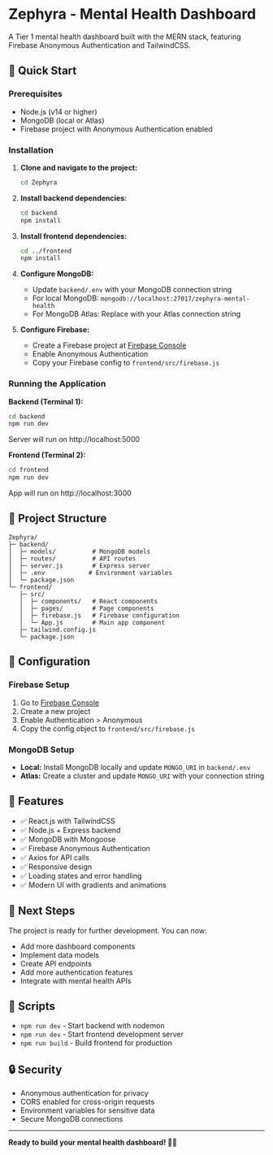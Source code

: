 # Zephyra - Mental Health Dashboard

A Tier 1 mental health dashboard built with the MERN stack, featuring Firebase Anonymous Authentication and TailwindCSS.

## 🚀 Quick Start

### Prerequisites
- Node.js (v14 or higher)
- MongoDB (local or Atlas)
- Firebase project with Anonymous Authentication enabled

### Installation

1. **Clone and navigate to the project:**
   ```bash
   cd Zephyra
   ```

2. **Install backend dependencies:**
   ```bash
   cd backend
   npm install
   ```

3. **Install frontend dependencies:**
   ```bash
   cd ../frontend
   npm install
   ```

4. **Configure MongoDB:**
   - Update `backend/.env` with your MongoDB connection string
   - For local MongoDB: `mongodb://localhost:27017/zephyra-mental-health`
   - For MongoDB Atlas: Replace with your Atlas connection string

5. **Configure Firebase:**
   - Create a Firebase project at [Firebase Console](https://console.firebase.google.com)
   - Enable Anonymous Authentication
   - Copy your Firebase config to `frontend/src/firebase.js`

### Running the Application

**Backend (Terminal 1):**
```bash
cd backend
npm run dev
```
Server will run on http://localhost:5000

**Frontend (Terminal 2):**
```bash
cd frontend
npm run dev
```
App will run on http://localhost:3000

## 📁 Project Structure

```
Zephyra/
├─ backend/
│  ├─ models/          # MongoDB models
│  ├─ routes/          # API routes
│  ├─ server.js        # Express server
│  ├─ .env            # Environment variables
│  └─ package.json
└─ frontend/
   ├─ src/
   │  ├─ components/   # React components
   │  ├─ pages/        # Page components
   │  ├─ firebase.js   # Firebase configuration
   │  └─ App.js        # Main app component
   ├─ tailwind.config.js
   └─ package.json
```

## 🔧 Configuration

### Firebase Setup
1. Go to [Firebase Console](https://console.firebase.google.com)
2. Create a new project
3. Enable Authentication > Anonymous
4. Copy the config object to `frontend/src/firebase.js`

### MongoDB Setup
- **Local:** Install MongoDB locally and update `MONGO_URI` in `backend/.env`
- **Atlas:** Create a cluster and update `MONGO_URI` with your connection string

## 🎨 Features

- ✅ React.js with TailwindCSS
- ✅ Node.js + Express backend
- ✅ MongoDB with Mongoose
- ✅ Firebase Anonymous Authentication
- ✅ Axios for API calls
- ✅ Responsive design
- ✅ Loading states and error handling
- ✅ Modern UI with gradients and animations

## 🚀 Next Steps

The project is ready for further development. You can now:
- Add more dashboard components
- Implement data models
- Create API endpoints
- Add more authentication features
- Integrate with mental health APIs

## 📝 Scripts

- `npm run dev` - Start backend with nodemon
- `npm run dev` - Start frontend development server
- `npm run build` - Build frontend for production

## 🔒 Security

- Anonymous authentication for privacy
- CORS enabled for cross-origin requests
- Environment variables for sensitive data
- Secure MongoDB connections

---

**Ready to build your mental health dashboard! 🧠💙**

